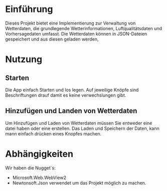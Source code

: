 # Einführung
Dieses Projekt bietet eine Implementierung zur Verwaltung von Wetterdaten, die grundlegende Wetterinformationen, Luftqualitätsdaten und Vorhersagedaten umfasst. Die Wetterdaten können in JSON-Dateien gespeichert und aus diesen geladen werden,

# Nutzung

## Starten

Die App einfach Starten und los legen. Auf jeweilige Knöpfe sind Beschriftungen drauf damit es keine verwechslungen gibt.

## Hinzufügen und Landen von Wetterdaten

Um Hinzufügen und Laden von Wetterdaten müssen Sie entweder eine datei haben oder eine erstellen. Das Laden und Speichern der Daten, kann mann einfach drücken eines Knopfes machen.

# Abhängigkeiten

Wir haben die Nugget´s:
* Microsoft.Web.WebView2
* Newtonsoft.Json
verwendet um das Projekt möglich zu machen.

